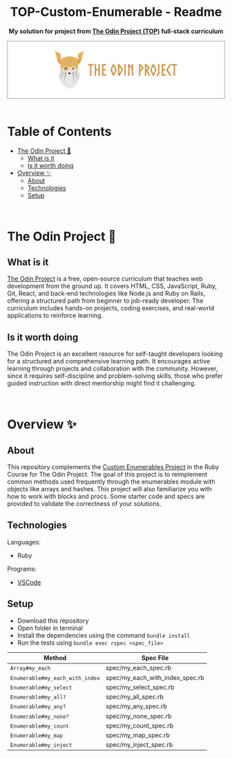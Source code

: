 <h1 align="center">TOP-Custom-Enumerable - Readme</h1>
<p align="center">
  <strong>
    My solution for project from <a href="https://www.theodinproject.com" target="_blank">The Odin Project (TOP)</a> full-stack curriculum
  </strong>
</p>
<div align="center">
  <a href="https://www.theodinproject.com">
    <img src="_for_readme/banner.png">
  </a>
</div>

<br>

# Table of Contents
* [The Odin Project :thinking:](#the-odin-project-thinking)
  * [What is it](#what-is-it)
  * [Is it worth doing](#is-it-worth-doing)
* [Overview :sparkles:](#overview-sparkles)
  * [About](#about)
  * [Technologies](#technologies)
  * [Setup](#setup)

<br>

# The Odin Project :thinking:

## What is it  
[The Odin Project](https://www.theodinproject.com) is a free, open-source curriculum that teaches web development from the ground up. It covers HTML, CSS, JavaScript, Ruby, Git, React, and back-end technologies like Node.js and Ruby on Rails, offering a structured path from beginner to job-ready developer. The curriculum includes hands-on projects, coding exercises, and real-world applications to reinforce learning.

## Is it worth doing  
The Odin Project is an excellent resource for self-taught developers looking for a structured and comprehensive learning path. It encourages active learning through projects and collaboration with the community. However, since it requires self-discipline and problem-solving skills, those who prefer guided instruction with direct mentorship might find it challenging.

<br>

# Overview :sparkles:

## About

This repository complements the [Custom Enumerables Project](https://www.theodinproject.com/lessons/ruby-custom-enumerables) in the Ruby Course for The Odin Project. The goal of this project is to reimplement common methods used frequently through the enumerables module with objects like arrays and hashes. This project will also familiarize you with how to work with blocks and procs. Some starter code and specs are provided to validate the correctness of your solutions.

## Technologies
Languages:
- Ruby
  
Programs:
- [VSCode](https://code.visualstudio.com)

## Setup
- Download this repository
- Open folder in terminal
- Install the dependencies using the command `bundle install`
- Run the tests using `bundle exec rspec <spec_file>`

| Method                          | Spec File                       |
| ------------------------------- | ------------------------------- |
| `Array#my_each`                 | spec/my_each_spec.rb            |
| `Enumerable#my_each_with_index` | spec/my_each_with_index_spec.rb |
| `Enumerable#my_select`          | spec/my_select_spec.rb          |
| `Enumerable#my_all?`            | spec/my_all_spec.rb             |
| `Enumerable#my_any?`            | spec/my_any_spec.rb             |
| `Enumerable#my_none?`           | spec/my_none_spec.rb            |
| `Enumerable#my_count`           | spec/my_count_spec.rb           |
| `Enumerable#my_map`             | spec/my_map_spec.rb             |
| `Enumerable#my_inject`          | spec/my_inject_spec.rb          |
